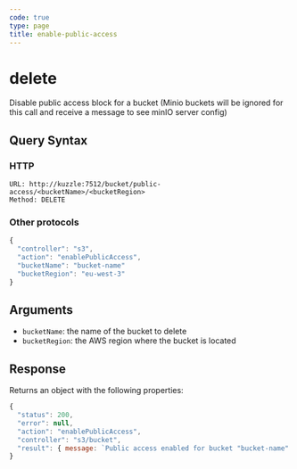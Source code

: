 ```yaml
---
code: true
type: page
title: enable-public-access
---
```


# delete

Disable public access block for a bucket (Minio buckets will be ignored for this call and receive a message to see minIO server config)

## Query Syntax

### HTTP

```http
URL: http://kuzzle:7512/bucket/public-access/<bucketName>/<bucketRegion>
Method: DELETE
```

### Other protocols 

```js
{
  "controller": "s3",
  "action": "enablePublicAccess",
  "bucketName": "bucket-name"
  "bucketRegion": "eu-west-3"
}
```

## Arguments

- `bucketName`: the name of the bucket to delete
- `bucketRegion`: the AWS region where the bucket is located

## Response

Returns an object with the following properties:

```js
{
  "status": 200,
  "error": null,
  "action": "enablePublicAccess",
  "controller": "s3/bucket",
  "result": { message: `Public access enabled for bucket "bucket-name".` };
}
```
